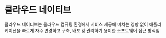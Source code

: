 # 클라우드 네이티브

클라우드 네이티브는 클라우드 컴퓨팅 환경에서 서비스 제공에 미치는 영향 없이 애플리케이션을 빠르게 자주 변경하고 구축, 배포 및 관리하기 용이한 소프트웨어 접근 방식임

